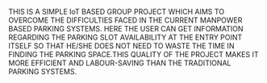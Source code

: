 THIS IS A SIMPLE IoT BASED  GROUP PROJECT WHICH AIMS TO OVERCOME THE DIFFICULTIES FACED IN THE CURRENT MANPOWER BASED PARKING SYSTEMS. HERE THE USER CAN GET INFORMATION REGARDING THE PARKING SLOT AVAILABILITY AT THE ENTRY POINT ITSELF SO THAT HE/SHE DOES NOT NEED TO WASTE THE TIME IN FINDING THE PARKING SPACE.THIS QUALITY OF THE PROJECT MAKES IT MORE EFFICIENT AND LABOUR-SAVING THAN THE TRADITIONAL PARKING SYSTEMS.
